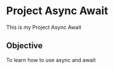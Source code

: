 # Project Async Await

This is my Project Async Await

## Objective

To learn how to use async and await
